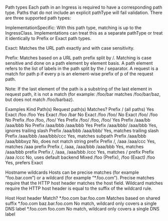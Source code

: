 Path types 
Each path in an Ingress is required to have a corresponding path type. Paths that do not include an explicit pathType will fail validation. There are three supported path types:

ImplementationSpecific: With this path type, matching is up to the IngressClass. Implementations can treat this as a separate pathType or treat it identically to Prefix or Exact path types.

Exact: Matches the URL path exactly and with case sensitivity.

Prefix: Matches based on a URL path prefix split by /. Matching is case sensitive and done on a path element by element basis. A path element refers to the list of labels in the path split by the / separator. A request is a match for path p if every p is an element-wise prefix of p of the request path.

Note: If the last element of the path is a substring of the last element in request path, it is not a match (for example: /foo/bar matches /foo/bar/baz, but does not match /foo/barbaz).

Examples
Kind	Path(s)	Request path(s)	Matches?
Prefix	/	(all paths)	Yes
Exact	/foo	/foo	Yes
Exact	/foo	/bar	No
Exact	/foo	/foo/	No
Exact	/foo/	/foo	No
Prefix	/foo	/foo, /foo/	Yes
Prefix	/foo/	/foo, /foo/	Yes
Prefix	/aaa/bb	/aaa/bbb	No
Prefix	/aaa/bbb	/aaa/bbb	Yes
Prefix	/aaa/bbb/	/aaa/bbb	Yes, ignores trailing slash
Prefix	/aaa/bbb	/aaa/bbb/	Yes, matches trailing slash
Prefix	/aaa/bbb	/aaa/bbb/ccc	Yes, matches subpath
Prefix	/aaa/bbb	/aaa/bbbxyz	No, does not match string prefix
Prefix	/, /aaa	/aaa/ccc	Yes, matches /aaa prefix
Prefix	/, /aaa, /aaa/bbb	/aaa/bbb	Yes, matches /aaa/bbb prefix
Prefix	/, /aaa, /aaa/bbb	/ccc	Yes, matches / prefix
Prefix	/aaa	/ccc	No, uses default backend
Mixed	/foo (Prefix), /foo (Exact)	/foo	Yes, prefers Exact

Hostname wildcards
Hosts can be precise matches (for example “foo.bar.com”) or a wildcard (for example “*.foo.com”). Precise matches require that the HTTP host header matches the host field. Wildcard matches require the HTTP host header is equal to the suffix of the wildcard rule.

Host	Host header	Match?
*.foo.com	bar.foo.com	Matches based on shared suffix
*.foo.com	baz.bar.foo.com	No match, wildcard only covers a single DNS label
*.foo.com	foo.com	No match, wildcard only covers a single DNS label